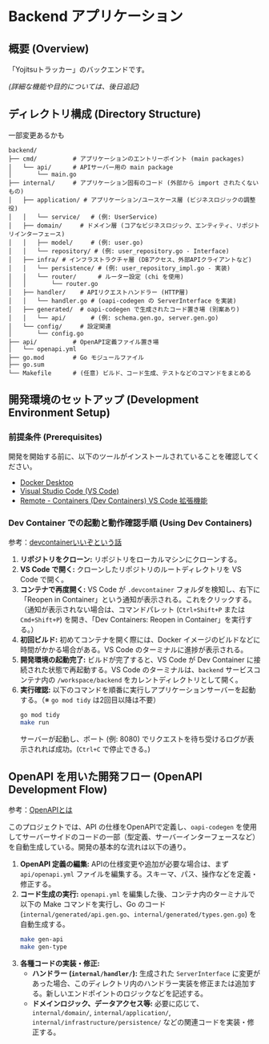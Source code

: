 # Backend アプリケーション

## 概要 (Overview)

「Yojitsuトラッカー」のバックエンドです。

*(詳細な機能や目的については、後日追記)*

## ディレクトリ構成 (Directory Structure)
一部変更あるかも
```
backend/
├── cmd/          # アプリケーションのエントリーポイント (main packages)
│   └── api/      # APIサーバー用の main package
│       └── main.go
├── internal/     # アプリケーション固有のコード (外部から import されたくないもの)
│   ├── application/ # アプリケーション/ユースケース層 (ビジネスロジックの調整役)
│   │   └── service/   # (例: UserService)
│   ├── domain/     # ドメイン層 (コアなビジネスロジック、エンティティ、リポジトリインターフェース)
│   │   ├── model/     # (例: user.go)
│   │   └── repository/ # (例: user_repository.go - Interface)
│   ├── infra/ # インフラストラクチャ層 (DBアクセス、外部APIクライアントなど)
│   │   └── persistence/ # (例: user_repository_impl.go - 実装)
│   │   └── router/      # ルーター設定 (chi を使用)
│   │       └── router.go
│   ├── handler/    # APIリクエストハンドラー (HTTP層)
│   │   └── handler.go # (oapi-codegen の ServerInterface を実装)
│   ├── generated/  # oapi-codegen で生成されたコード置き場 (別案あり)
│   │   └── api/       # (例: schema.gen.go, server.gen.go)
│   └── config/     # 設定関連
│       └── config.go
├── api/          # OpenAPI定義ファイル置き場
│   └── openapi.yml
├── go.mod        # Go モジュールファイル
├── go.sum
└── Makefile      # (任意) ビルド、コード生成、テストなどのコマンドをまとめる
```

## 開発環境のセットアップ (Development Environment Setup)

### 前提条件 (Prerequisites)

開発を開始する前に、以下のツールがインストールされていることを確認してください。

* [Docker Desktop](https://www.docker.com/products/docker-desktop/)
* [Visual Studio Code (VS Code)](https://code.visualstudio.com/)
* [Remote - Containers (Dev Containers) VS Code 拡張機能](https://marketplace.visualstudio.com/items?itemName=ms-vscode-remote.remote-containers)

### Dev Container での起動と動作確認手順 (Using Dev Containers)
参考：[devcontainerいいぞという話](https://qiita.com/yoshii0110/items/c480e98cfe981e36dd56)

1.  **リポジトリをクローン:** リポジトリをローカルマシンにクローンする。
2.  **VS Code で開く:** クローンしたリポジトリのルートディレクトリを VS Code で開く。
3.  **コンテナで再度開く:** VS Code が `.devcontainer` フォルダを検知し、右下に「Reopen in Container」という通知が表示される。これをクリックする。（通知が表示されない場合は、コマンドパレット (`Ctrl+Shift+P` または `Cmd+Shift+P`) を開き、「Dev Containers: Reopen in Container」を実行する。）
4.  **初回ビルド:** 初めてコンテナを開く際には、Docker イメージのビルドなどに時間がかかる場合がある。VS Code のターミナルに進捗が表示される。
5.  **開発環境の起動完了:** ビルドが完了すると、VS Code が Dev Container に接続された状態で再起動する。VS Code のターミナルは、`backend` サービスコンテナ内の `/workspace/backend` をカレントディレクトリとして開く。
6.  **実行確認:** 以下のコマンドを順番に実行しアプリケーションサーバーを起動する。（※ `go mod tidy` は2回目以降は不要）
    ```bash
    go mod tidy
    make run
    ```
    サーバーが起動し、ポート (例: 8080) でリクエストを待ち受けるログが表示されれば成功。(`Ctrl+C` で停止できる。)

## OpenAPI を用いた開発フロー (OpenAPI Development Flow)
参考：[OpenAPIとは](https://www.aeyescan.jp/blog/openapi/)

このプロジェクトでは、API の仕様をOpenAPIで定義し、`oapi-codegen` を使用してサーバーサイドのコードの一部（型定義、サーバーインターフェースなど）を自動生成している。開発の基本的な流れは以下の通り。

1.  **OpenAPI 定義の編集:**
    APIの仕様変更や追加が必要な場合は、まず `api/openapi.yml` ファイルを編集する。スキーマ、パス、操作などを定義・修正する。
2.  **コード生成の実行:**
    `openapi.yml` を編集した後、コンテナ内のターミナルで以下の Make コマンドを実行し、Go のコード (`internal/generated/api.gen.go`、`internal/generated/types.gen.go`) を自動生成する。
    ```bash
    make gen-api
    make gen-type
    ```
3.  **各種コードの実装・修正:**
    * **ハンドラー (`internal/handler/`):** 生成された `ServerInterface` に変更があった場合、このディレクトリ内のハンドラー実装を修正または追加する。新しいエンドポイントのロジックなどを記述する。
    * **ドメインロジック、データアクセス等:** 必要に応じて、`internal/domain/`, `internal/application/`, `internal/infrastructure/persistence/` などの関連コードを実装・修正する。

